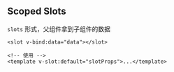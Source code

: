 ## Scoped Slots

`slots` 形式，父组件拿到子组件的数据

```vue
<slot v-bind:data="data"></slot>

<!-- 使用 -->
<template v-slot:default="slotProps">...</template>
```
